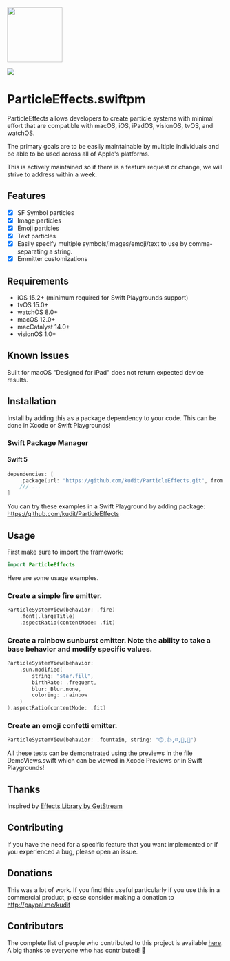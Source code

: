 <img src="/Development/Resources/Assets.xcassets/AppIcon.appiconset/Icon.png" height="128">

[![](https://img.shields.io/endpoint?url=https%3A%2F%2Fswiftpackageindex.com%2Fapi%2Fpackages%2Fkudit%2FParticleEffects%2Fbadge%3Ftype%3Dplatforms)](https://swiftpackageindex.com/kudit/ParticleEffects)

# ParticleEffects.swiftpm
ParticleEffects allows developers to create particle systems with minimal effort that are compatible with macOS, iOS, iPadOS, visionOS, tvOS, and watchOS.

The primary goals are to be easily maintainable by multiple individuals and be able to be used across all of Apple's platforms.

This is actively maintained so if there is a feature request or change, we will strive to address within a week.

## Features

- [x] SF Symbol particles
- [x] Image particles
- [x] Emoji particles
- [x] Text particles
- [x] Easily specify multiple symbols/images/emoji/text to use by comma-separating a string.
- [x] Emmitter customizations

## Requirements

- iOS 15.2+ (minimum required for Swift Playgrounds support)
- tvOS 15.0+
- watchOS 8.0+
- macOS 12.0+
- macCatalyst 14.0+
- visionOS 1.0+

## Known Issues
Built for macOS "Designed for iPad" does not return expected device results.

## Installation
Install by adding this as a package dependency to your code.  This can be done in Xcode or Swift Playgrounds!

### Swift Package Manager

#### Swift 5
```swift
dependencies: [
    .package(url: "https://github.com/kudit/ParticleEffects.git", from: "1.0.0"),
    /// ...
]
```

You can try these examples in a Swift Playground by adding package: https://github.com/kudit/ParticleEffects

## Usage
First make sure to import the framework:
```swift
import ParticleEffects
```

Here are some usage examples.

### Create a simple fire emitter.
```swift
ParticleSystemView(behavior: .fire)
    .font(.largeTitle)
    .aspectRatio(contentMode: .fit)
```

### Create a rainbow sunburst emitter.  Note the ability to take a base behavior and modify specific values.
```swift
ParticleSystemView(behavior:
    .sun.modified(
        string: "star.fill",
        birthRate: .frequent,
        blur: Blur.none,
        coloring: .rainbow
    )
).aspectRatio(contentMode: .fit)
```

### Create an emoji confetti emitter.
```swift
ParticleSystemView(behavior: .fountain, string: "😊,👍,☺️,👏,🙌")
```

All these tests can be demonstrated using the previews in the file DemoViews.swift which can be viewed in Xcode Previews or in Swift Playgrounds!

## Thanks
Inspired by [Effects Library by GetStream](https://github.com/GetStream/effects-library)

## Contributing
If you have the need for a specific feature that you want implemented or if you experienced a bug, please open an issue.

## Donations
This was a lot of work.  If you find this useful particularly if you use this in a commercial product, please consider making a donation to http://paypal.me/kudit

## Contributors
The complete list of people who contributed to this project is available [here](https://github.com/kudit/ParticleEffects/graphs/contributors).
A big thanks to everyone who has contributed! 🙏
